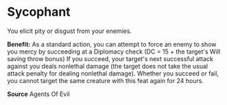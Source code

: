 ﻿---
cssclass: [feats]

---
# Sycophant

You elicit pity or disgust from your enemies.

**Benefit:** As a standard action, you can attempt to force an enemy to show you mercy by succeeding at a Diplomacy check (DC = 15 + the target's Will saving throw bonus) If you succeed, your target's next successful attack against you deals nonlethal damage (the target does not take the usual attack penalty for dealing nonlethal damage). Whether you succeed or fail, you cannot target the same creature with this feat again for 24 hours.

**Source** Agents Of Evil